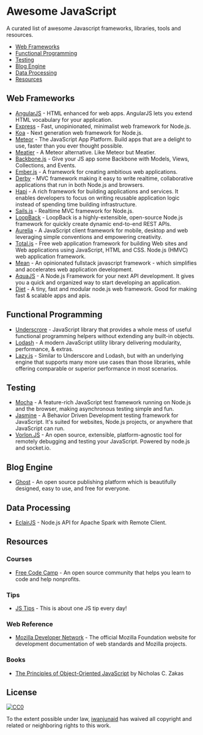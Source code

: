 # Awesome JavaScript

A curated list of awesome Javascript frameworks, libraries, tools and resources.

* [Web Frameworks](#web-frameworks)
* [Functional Programming](#functional-programming)
* [Testing](#testing)
* [Blog Engine](#blog-engine)
* [Data Processing](#data-processing)
* [Resources](#resources)

## Web Frameworks

* [AngularJS](https://angularjs.org/) - HTML enhanced for web apps. AngularJS lets you extend HTML vocabulary for your application.
* [Express](http://expressjs.com) - Fast, unopinionated, minimalist web framework for Node.js.
* [Koa](http://koajs.com/) - Next generation web framework for Node.js.
* [Meteor](https://www.meteor.com) - The JavaScript App Platform. Build apps that are a delight to use, faster than you ever thought possible.
* [Meatier](https://github.com/mattkrick/meatier) - A Meteor alternative. Like Meteor but Meatier.
* [Backbone.js](http://backbonejs.org/) - Give your JS app some Backbone with Models, Views, Collections, and Events.
* [Ember.js](http://emberjs.com/) - A framework for creating ambitious web applications.
* [Derby](http://derbyjs.com/) - MVC framework making it easy to write realtime, collaborative applications that run in both Node.js and browsers.
* [Hapi](http://hapijs.com/) - A rich framework for building applications and services. It enables developers to focus on writing reusable application logic instead of spending time building infrastructure.
* [Sails.js](http://sailsjs.org/) - Realtime MVC framework for Node.js.
* [LoopBack](http://loopback.io/) - LoopBack is a highly-extensible, open-source Node.js framework for quickly create dynamic end-to-end REST APIs.
* [Aurelia](http://aurelia.io/) - A JavaScript client framework for mobile, desktop and web leveraging simple conventions and empowering creativity.
* [Total.js](https://www.totaljs.com/) - Free web application framework for building Web sites and Web applications using JavaScript, HTML and CSS. Node.js (HMVC) web application framework.
* [Mean](http://mean.io/) - An opinionated fullstack javascript framework - which simplifies and accelerates web application development.
* [AquaJS](http://www.aquajsio.com/) - A Node.js Framework for your next API development. It gives you a quick and organized way to start developing an application.
* [Diet](http://dietjs.com/) - A tiny, fast and modular node.js web framework. Good for making fast & scalable apps and apis.

## Functional Programming

* [Underscrore](http://underscorejs.org/) - JavaScript library that provides a whole mess of useful functional programming helpers without extending any built-in objects.
* [Lodash](https://lodash.com/) - A modern JavaScript utility library delivering modularity, performance, & extras.
* [Lazy.js](http://danieltao.com/lazy.js/) - Similar to Underscore and Lodash, but with an underlying engine that supports many more use cases than those libraries, while offering comparable or superior performance in most scenarios.

## Testing

* [Mocha](http://mochajs.org/) - A feature-rich JavaScript test framework running on Node.js and the browser, making asynchronous testing simple and fun.
* [Jasmine](http://jasmine.github.io/) - A Behavior Driven Development testing framework for JavaScript. It's suited for websites, Node.js projects, or anywhere that JavaScript can run.
* [Vorlon.JS]() - An open source, extensible, platform-agnostic tool for remotely debugging and testing your JavaScript. Powered by node.js and socket.io.

## Blog Engine

* [Ghost](https://ghost.org/) -  An open source publishing platform which is beautifully designed, easy to use, and free for everyone.

## Data Processing

* [EclairJS](https://github.com/EclairJS/eclairjs-node) - Node.js API for Apache Spark with Remote Client.

## Resources

### Courses

* [Free Code Camp](http://www.freecodecamp.com/) - An open source community that helps you learn to code and help nonprofits.

### Tips

* [JS Tips](https://github.com/loverajoel/jstips) - This is about one JS tip every day!

### Web Reference

* [Mozilla Developer Network](https://developer.mozilla.org) - The official Mozilla Foundation website for development documentation of web standards and Mozilla projects.

### Books

* [The Principles of Object-Oriented JavaScript](https://www.nostarch.com/oojs) by Nicholas C. Zakas 

## License

[![CC0](http://i.creativecommons.org/p/zero/1.0/88x31.png)](http://creativecommons.org/publicdomain/zero/1.0/)

To the extent possible under law, [iwanjunaid](https://github.com/iwanjunaid) has waived all copyright and related or neighboring rights to this work.
